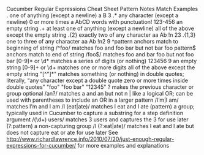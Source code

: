 Cucumber Regular Expressions Cheat Sheet
Pattern
Notes
Match Examples
.
one of anything (except a newline)
a B 3
.*
any character (except a newline) 0 or more times
a
AbCD
words with punctuation! 123-456
an empty string
.+
at least one of anything (except a newline)
all of the above except the empty string
.{2}
exactly two of any character
aa Ab !n 23
.{1,3}
one to three of any character
aa Ab !n2 9
^pattern
anchors match to beginning of string
/^foo/ matches foo and foo bar but not bar foo
pattern$
anchors match to end of string
/foo$/ matches foo and bar foo but not foo bar
[0-9]* or \d*
matches a series of digits (or nothing)
123456
9
an empty string
[0-9]+ or \d+
matches one or more digits
all of the above except the empty string
"[^\"]*"
matches something (or nothing) in double quotes; literally, “any character except a double quote zero or more times inside double quotes”
"foo"
"foo bar"
"12345"
?
makes the previous character or group optional
/an?/ matches a and an but not n
|
like a logical OR; can be used with parentheses to include an OR in a larger pattern
/I’m|I am/ matches I’m and I am
/I (eat|ate)/ matches I eat and I ate
(pattern)
a group; typically used in Cucumber to capture a substring for a step definition argument
/(\d+) users/ matches 3 users and captures the 3 for use later
(?:pattern)
a non-capturing group
/I (?:eat|ate)/ matches I eat and I ate but does not capture eat or ate for use later
See http://www.richardlawrence.info/2010/07/20/just-enough-regular-expressions-for-cucumber/ for more examples and explanations